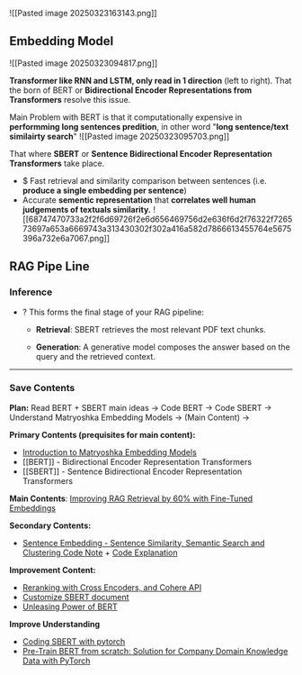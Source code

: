 ![[Pasted image 20250323163143.png]]

## Embedding Model
![[Pasted image 20250323094817.png]]
 
**Transformer like RNN and LSTM, only read in 1 direction** (left to right). That the born of BERT or **Bidirectional Encoder Representations from Transformers** resolve this issue. 

Main Problem with BERT is that it computationally expensive in **performming long sentences predition**, in other word "**long sentence/text similairty search**"
![[Pasted image 20250323095703.png]]

That where **SBERT** or **Sentence Bidirectional Encoder Representation Transformers** take place. 
+ $ Fast retrieval and similarity comparison between sentences (i.e. **produce a single embedding per sentence**)
+ Accurate **sementic representation** that **correlates well human judgements of textuals similarity.**
![[68747470733a2f2f6d69726f2e6d656469756d2e636f6d2f76322f726573697a653a6669743a313430302f302a416a582d7866613455764e5675396a732e6a7067.png]]



## RAG Pipe Line
### Inference
+ ? This forms the final stage of your RAG pipeline:
	- **Retrieval**: SBERT retrieves the most relevant PDF text chunks.
	    
	- **Generation**: A generative model composes the answer based on the query and the retrieved context.

---
### Save Contents
**Plan:** Read BERT + SBERT main ideas -> Code BERT -> Code SBERT -> Understand Matryoshka Embedding Models -> (Main Content) ->   

**Primary Contents (prequisites for main content):**
+ [Introduction to Matryoshka Embedding Models](https://huggingface.co/blog/matryoshka)
+ [[BERT]] - Bidirectional Encoder Representation Transformers
+ [[SBERT]] - Sentence Bidirectional Encoder Representation Transformers


**Main Contents**: [Improving RAG Retrieval by 60% with Fine-Tuned Embeddings](https://www.youtube.com/watch?v=v28Pu7hsJ0s)

**Secondary Contents:** 
+ [Sentence Embedding - Sentence Similarity, Semantic Search and Clustering Code Note](https://github.com/PradipNichite/Youtube-Tutorials/blob/main/Youtube_Course_Sentence_Transformers.ipynb) + [Code Explanation](https://www.youtube.com/watch?v=OlhNZg4gOvA)


**Improvement Content:**
+ [Reranking with Cross Encoders, and Cohere API](https://www.youtube.com/watch?v=ZFbaA9eM0uo)
+ [Customize SBERT document](https://sbert.net/docs/sentence_transformer/training_overview.html#trainer)
+ [Unleasing Power of BERT](https://arize.com/blog-course/unleashing-bert-transformer-model-nlp/)

**Improve Understanding**
+ [Coding SBERT with pytorch](https://www.youtube.com/results?search_query=Coding+BERT+from+scratch)
+ [Pre-Train BERT from scratch: Solution for Company Domain Knowledge Data with  PyTorch](https://www.youtube.com/watch?v=IcrN_L2w0_Y)


